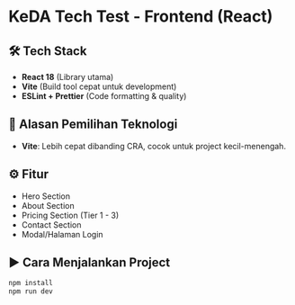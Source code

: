 # KeDA Tech Test - Frontend (React)

## 🛠️ Tech Stack
- **React 18** (Library utama)
- **Vite** (Build tool cepat untuk development)
- **ESLint + Prettier** (Code formatting & quality)

## 🎯 Alasan Pemilihan Teknologi
- **Vite**: Lebih cepat dibanding CRA, cocok untuk project kecil-menengah.

## ⚙️ Fitur
- Hero Section
- About Section
- Pricing Section (Tier 1 - 3)
- Contact Section
- Modal/Halaman Login

## ▶️ Cara Menjalankan Project
```bash
npm install
npm run dev
